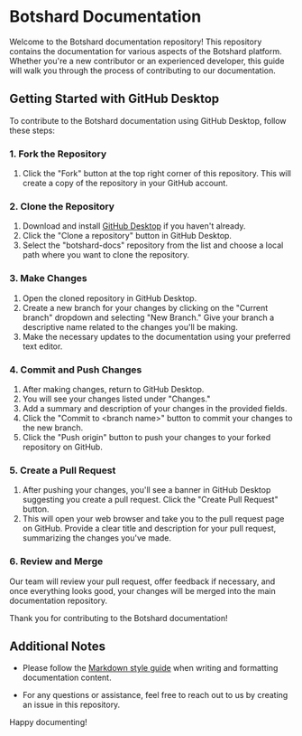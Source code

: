 # Botshard Documentation

Welcome to the Botshard documentation repository! This repository contains the documentation for various aspects of the Botshard platform. Whether you're a new contributor or an experienced developer, this guide will walk you through the process of contributing to our documentation.

## Getting Started with GitHub Desktop

To contribute to the Botshard documentation using GitHub Desktop, follow these steps:

### 1. Fork the Repository

1. Click the "Fork" button at the top right corner of this repository. This will create a copy of the repository in your GitHub account.
   
### 2. Clone the Repository

1. Download and install [GitHub Desktop](https://desktop.github.com/) if you haven't already.
2. Click the "Clone a repository" button in GitHub Desktop.
3. Select the "botshard-docs" repository from the list and choose a local path where you want to clone the repository.

### 3. Make Changes

1. Open the cloned repository in GitHub Desktop.
2. Create a new branch for your changes by clicking on the "Current branch" dropdown and selecting "New Branch." Give your branch a descriptive name related to the changes you'll be making.
3. Make the necessary updates to the documentation using your preferred text editor.

### 4. Commit and Push Changes

1. After making changes, return to GitHub Desktop.
2. You will see your changes listed under "Changes."
3. Add a summary and description of your changes in the provided fields.
4. Click the "Commit to \<branch name\>" button to commit your changes to the new branch.
5. Click the "Push origin" button to push your changes to your forked repository on GitHub.

### 5. Create a Pull Request

1. After pushing your changes, you'll see a banner in GitHub Desktop suggesting you create a pull request. Click the "Create Pull Request" button.
2. This will open your web browser and take you to the pull request page on GitHub. Provide a clear title and description for your pull request, summarizing the changes you've made.

### 6. Review and Merge

Our team will review your pull request, offer feedback if necessary, and once everything looks good, your changes will be merged into the main documentation repository.

Thank you for contributing to the Botshard documentation!

## Additional Notes

- Please follow the [Markdown style guide](https://www.markdownguide.org/basic-syntax/) when writing and formatting documentation content.

- For any questions or assistance, feel free to reach out to us by creating an issue in this repository.

Happy documenting!